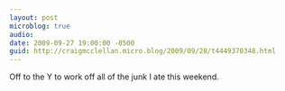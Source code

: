```yaml
---
layout: post
microblog: true
audio: 
date: 2009-09-27 19:00:00 -0500
guid: http://craigmcclellan.micro.blog/2009/09/28/t4449370348.html
---
```

Off to the Y to work off all of the junk I ate this weekend.
